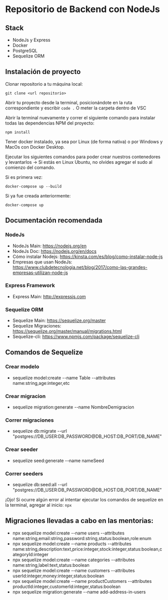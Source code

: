 # Repositorio de Backend con NodeJs

## Stack

- NodeJs y Express
- Docker
- PostgreSQL
- Sequelize ORM

## Instalación de proyecto

Clonar repositorio a tu máquina local:

```
git clone <url repositorio>
```

Abrir tu proyecto desde la terminal, posicionándote en la ruta correspondiente y escribir `code .`
O meter la carpeta dentro de VSC

Abrir la terminal nuevamente y correr el siguiente comando para instalar todas las dependencias NPM del proyecto:

```
npm install
```

Tener docker instalado, ya sea por Linux (de forma nativa) o por Windows y MacOs con Docker Desktop.

Ejecutar los siguientes comandos para poder crear nuestros contenedores y levantarlos ->
Si estás en Linux Ubuntu, no olvides agregar el sudo al comienzo del comando.

Si es primera vez:

```
docker-compose up --build
```

Si ya fue creada anteriormente:

```
docker-compose up
```

## Documentación recomendada

### NodeJs

- NodeJs Main: https://nodejs.org/en
- NodeJs Doc: https://nodejs.org/en/docs
- Cómo instalar Nodejs: https://kinsta.com/es/blog/como-instalar-node-js
- Empresas que usan NodeJs: https://www.clubdetecnologia.net/blog/2017/como-las-grandes-empresas-utilizan-node-js

### Express Framework

- Express Main: http://expressjs.com

### Sequelize ORM

- Sequelize Main: https://sequelize.org/master
- Sequelize Migraciones: https://sequelize.org/master/manual/migrations.html
- Sequelize-cli: https://www.npmjs.com/package/sequelize-cli

## Comandos de Sequelize

### Crear modelo

- sequelize model:create --name Table --attributes name:string,age:integer,etc

### Crear migracion

- sequelize migration:generate --name NombreDemigracion

### Correr migraciones

- sequelize db:migrate --url "postgres://DB_USER:DB_PASSWORD@DB_HOST:DB_PORT/DB_NAME"

### Crear seeder

- sequelize seed:generate --name nameSeed

### Correr seeders

- sequelize db:seed:all --url "postgres://DB_USER:DB_PASSWORD@DB_HOST:DB_PORT/DB_NAME"

¡Ojo! Si ocurre algún error al intentar ejecutar los comandos de sequelize en la terminal, agregar al inicio:
`npx`

## Migraciones llevadas a cabo en las mentorias:
- npx sequelize model:create --name users --attributes name:string,email:string,password:string,status:boolean,role:enum
- npx sequelize model:create --name products --attributes name:string,description:text,price:integer,stock:integer,status:boolean,categoryId:integer
- npx sequelize model:create --name categories --attributes name:string,label:text,status:boolean
- npx sequelize model:create --name customers --attributes userId:integer,money:integer,status:boolean
- npx sequelize model:create --name productCustomers --attributes productId:integer,customerId:integer,status:boolean
- npx sequelize migration:generate --name add-address-in-users
